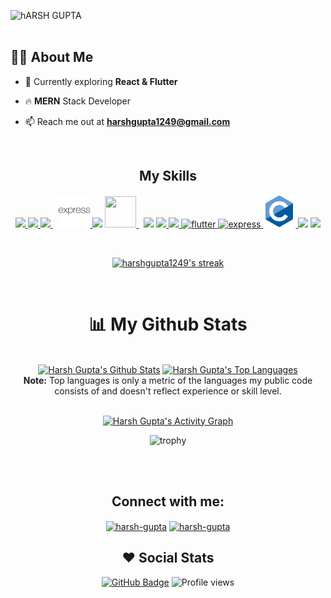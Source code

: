 <!-- ### <h1 align="center">Hi <img src="https://raw.githubusercontent.com/MartinHeinz/MartinHeinz/master/wave.gif" width="30px">, I'm Harsh Gupta -->
![hARSH GUPTA](https://user-images.githubusercontent.com/78134473/141692174-fdf9eeed-4162-4b14-9f8c-b93dd170ac58.jpg)
<br><br>
 ## 🙋‍♂️ About Me

- 🌱 Currently exploring **React & Flutter**
 
- 🔥  **MERN** Stack Developer

- 📫 Reach me out at **harshgupta1249@gmail.com**

 <br>
 <h2 align="center">My Skills</h2>
 <p align="center"> 
    <a href="https://reactjs.org/" target="_blank"> <img src="https://img.icons8.com/color/52/000000/react-native.png"/> </a>   
    <a href="https://developer.mozilla.org/en-US/docs/Web/JavaScript" target="_blank"> <img src="https://img.icons8.com/color/52/000000/javascript.png"/> </a>
    <a style="padding-right:8px;" href="https://nodejs.org" target="_blank"> <img src="https://img.icons8.com/color/52/000000/nodejs.png"/> </a> 
    <a href="https://expressjs.com" target="_blank"> <img src="https://raw.githubusercontent.com/devicons/devicon/master/icons/express/express-original-wordmark.svg" alt="express" width="52" height="52"/> </a>
  <img src="https://img.icons8.com/color/52/000000/mongodb.png"/> 
  <a style="padding-right:8px;" href="https://www.postgresql.org/" target="_blank"> <img src="https://www.vectorlogo.zone/logos/postgresql/postgresql-icon.svg" width="50" height="50"/> </a>
  <img src="https://img.icons8.com/ios/50/000000/mysql-logo.png"/>
  <a href="https://www.w3.org/html/" target="_blank"> <img src="https://img.icons8.com/color/50/000000/html-5.png"/> </a> 
    <a href="https://www.w3schools.com/css/" target="_blank"> <img src="https://img.icons8.com/color/50/000000/css3.png"/> </a>
  <a href="https://flutter.dev" target="_blank"> <img src="https://www.vectorlogo.zone/logos/flutterio/flutterio-icon.svg" alt="flutter" width="50" height="50"/> </a>
    <a href="" target="_blank"> <img src="https://cdn.worldvectorlogo.com/logos/c.svg" alt="express" width="50" height="50"/> </a>
  <a href="" target="_blank"> <img src="https://raw.githubusercontent.com/devicons/devicon/master/icons/c/c-original.svg" alt="express" width="52" height="52"/> </a> 
  <img src="https://img.icons8.com/ios-filled/50/000000/github.png"/>
    <a href="https://git-scm.com/" target="_blank"> <img src="https://img.icons8.com/color/50/000000/git.png"/> </a> 
</p>
<br/>



 <p align="center">
    <a href="https://github.com/harshgupta1249/github-readme-streak-stats">
        <img title="🔥 Get streak stats for your profile at git.io/streak-stats" alt="harshgupta1249's streak" src="https://github-readme-streak-stats.herokuapp.com/?user=harshgupta1249&theme=black-ice&hide_border=true&stroke=0000&background=060A0CD0"/>
    </a>
</p>
<br/>

 
<div align="center">
 
# 📊 My Github Stats

  <br/>
    <a href="https://github.com/harshgupta1249/github-readme-stats"><img alt="Harsh Gupta's Github Stats" src="https://github-readme-stats.vercel.app/api?username=harshgupta1249&show_icons=true&count_private=true&theme=react&hide_border=true&bg_color=0D1117" /></a>
  <a href="https://github.com/harshgupta1249/github-readme-stats"><img alt="Harsh Gupta's Top Languages" src="https://github-readme-stats.vercel.app/api/top-langs/?username=harshgupta1249&langs_count=8&count_private=true&layout=compact&theme=react&hide_border=true&bg_color=0D1117" /></a>
  <br/>
  <b>Note:</b> Top languages is only a metric of the languages my public code consists of and doesn't reflect experience or skill level.


<br/>
<br/>

<a href="https://github.com/kharshgupta1249/github-readme-activity-graph"><img alt="Harsh Gupta's Activity Graph" src="https://activity-graph.herokuapp.com/graph?username=harshgupta1249&bg_color=0D1117&color=5BCDEC&line=5BCDEC&point=FFFFFF&hide_border=true" /></a>

 ![trophy](https://github-profile-trophy.vercel.app/?username=harshgupta1249&row=1&no-bg=true)

 
<br/>
<br/>

## Connect with me:
<p align="left">

<a href="https://www.linkedin.com/in/harsh-gupta-72b32120a/" target="blank"><img align="center" src="https://cdn.jsdelivr.net/npm/simple-icons@3.0.1/icons/linkedin.svg" alt="harsh-gupta" height="30" width="40" /></a>
<a href="https://www.instagram.com/harshg_28/" target="blank"><img align="center" src="https://cdn.jsdelivr.net/npm/simple-icons@3.0.1/icons/instagram.svg" alt="harsh-gupta" height="30" width="40" /></a>


</p>
 
## ❤ Social Stats
<a href="https://github.com/harshgupta1249?tab=followers"><img src="https://img.shields.io/github/followers/harshgupta1249?label=Followers&style=social" alt="GitHub Badge"></a>   ![Profile views](https://gpvc.arturio.dev/harshgupta1249)  
  
<!--  ![Profile views](https://gpvc.arturio.dev/harshgupta1249)   -->
